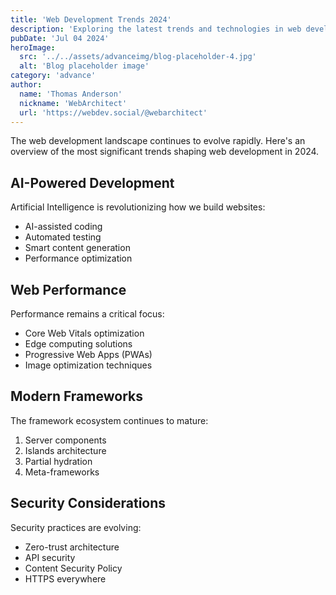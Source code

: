 ```yaml
---
title: 'Web Development Trends 2024'
description: 'Exploring the latest trends and technologies in web development'
pubDate: 'Jul 04 2024'
heroImage: 
  src: '../../assets/advanceimg/blog-placeholder-4.jpg'
  alt: 'Blog placeholder image'
category: 'advance'
author:
  name: 'Thomas Anderson'
  nickname: 'WebArchitect'
  url: 'https://webdev.social/@webarchitect'
---
```


The web development landscape continues to evolve rapidly. Here's an overview of the most significant trends shaping web development in 2024.

## AI-Powered Development

Artificial Intelligence is revolutionizing how we build websites:
- AI-assisted coding
- Automated testing
- Smart content generation
- Performance optimization

## Web Performance

Performance remains a critical focus:
- Core Web Vitals optimization
- Edge computing solutions
- Progressive Web Apps (PWAs)
- Image optimization techniques

## Modern Frameworks

The framework ecosystem continues to mature:
1. Server components
2. Islands architecture
3. Partial hydration
4. Meta-frameworks

## Security Considerations

Security practices are evolving:
- Zero-trust architecture
- API security
- Content Security Policy
- HTTPS everywhere
